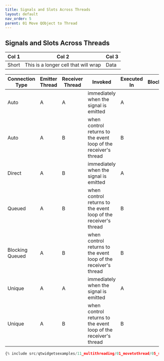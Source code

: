 ```yaml
---
title: Signals and Slots Across Threads
layout: default
nav_order: 5
parent: 01 Move QObject to Thread
---
```


## Signals and Slots Across Threads

<div style="font-size: 90%; table-layout: auto; width: auto;">

| Col 1 | Col 2 | Col 3 |
|-------|-------|-------|
| Short | This is a longer cell that will wrap | Data |

</div>

| Connection Type | Emitter Thread | Receiver Thread |       Invoked                                    | Executed In           | Blocks | Unique |
|-----------------|----------------|-----------------|--------------------------------------------|-----------------------|--------|--------|
| Auto            |        A       |        A        | immediately when the signal is emitted |        A              |        | No     |
| Auto            |        A       |        B        | when control returns to the event loop of the receiver's thread |        B              |        | No     |
| Direct          |        A       |        B        | immediately when the signal is emitted |        A              |        | No     |
| Queued          |        A       |        B        | when control returns to the event loop of the receiver's thread |        B              |        | No     |
| Blocking Queued |        A       |        B        | when control returns to the event loop of the receiver's thread |        B              |        | No     |
| Unique          |        A       |        A        | immediately when the signal is emitted |        A              |        | Yes    |
| Unique          |        A       |        B        | when control returns to the event loop of the receiver's thread |        B              |        | Yes    |

</div>

```python
{% include src/qtwidgetsexamples/11_multithreading/01_movetothread/05_signals_and_slots_across_threads.py %}
```

